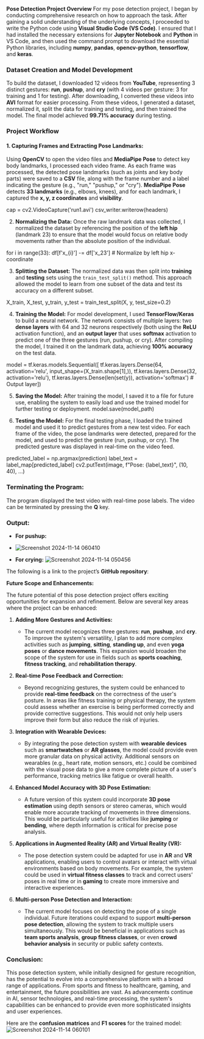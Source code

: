 **Pose Detection Project Overview**
For my pose detection project, I began by conducting comprehensive research on how to approach the task. After gaining a solid understanding of the underlying concepts, I proceeded to write the Python code using **Visual Studio Code (VS Code)**. I ensured that I had installed the necessary extensions for **Jupyter Notebook** and **Python** in VS Code, and then used the command prompt to download the essential Python libraries, including **numpy**, **pandas**, **opencv-python**, **tensorflow**, and **keras**.

### **Dataset Creation and Model Development**
To build the dataset, I downloaded 12 videos from **YouTube**, representing 3 distinct gestures: **run**, **pushup**, and **cry** (with 4 videos per gesture: 3 for training and 1 for testing). After downloading, I converted these videos into **AVI** format for easier processing. From these videos, I generated a dataset, normalized it, split the data for training and testing, and then trained the model. The final model achieved **99.71% accuracy** during testing.

### **Project Workflow**

#### 1. **Capturing Frames and Extracting Pose Landmarks:**
Using **OpenCV** to open the video files and **MediaPipe Pose** to detect key body landmarks, I processed each video frame. As each frame was processed, the detected pose landmarks (such as joints and key body parts) were saved to a **CSV** file, along with the frame number and a label indicating the gesture (e.g., "run," "pushup," or "cry"). **MediaPipe Pose** detects **33 landmarks** (e.g., elbows, knees), and for each landmark, I captured the **x, y, z coordinates** and **visibility**.

cap = cv2.VideoCapture('run1.avi')
csv_writer.writerow(headers)

2. **Normalizing the Data:**
Once the raw landmark data was collected, I normalized the dataset by referencing the position of the **left hip** (landmark 23) to ensure that the model would focus on relative body movements rather than the absolute position of the individual.

for i in range(33):  df[f'x_{i}'] -= df['x_23']  # Normalize by left hip x-coordinate

3. **Splitting the Dataset:**
The normalized data was then split into **training** and **testing** sets using the `train_test_split()` method. This approach allowed the model to learn from one subset of the data and test its accuracy on a different subset.

X_train, X_test, y_train, y_test = train_test_split(X, y, test_size=0.2)

4. **Training the Model:**
For model development, I used **TensorFlow/Keras** to build a neural network. The network consists of multiple layers: two **dense layers** with 64 and 32 neurons respectively (both using the **ReLU** activation function), and an **output layer** that uses **softmax** activation to predict one of the three gestures (run, pushup, or cry). After compiling the model, I trained it on the landmark data, achieving **100% accuracy** on the test data.

model = tf.keras.models.Sequential([
    tf.keras.layers.Dense(64, activation='relu', input_shape=(X_train.shape[1],)),
    tf.keras.layers.Dense(32, activation='relu'),
    tf.keras.layers.Dense(len(set(y)), activation='softmax')  # Output layer])

5. **Saving the Model:**
After training the model, I saved it to a file for future use, enabling the system to easily load and use the trained model for further testing or deployment.
model.save(model_path)

6. **Testing the Model:**
For the final testing phase, I loaded the trained model and used it to predict gestures from a new test video. For each frame of the video, the pose landmarks were detected, prepared for the model, and used to predict the gesture (run, pushup, or cry). The predicted gesture was displayed in real-time on the video feed.

predicted_label = np.argmax(prediction)
label_text = label_map[predicted_label]
cv2.putText(image, f"Pose: {label_text}", (10, 40), ...)

### **Terminating the Program:**
The program displayed the test video with real-time pose labels. The video can be terminated by pressing the **Q** key.

### **Output:**
- **For pushup:**
- ![Screenshot 2024-11-14 060410](https://github.com/user-attachments/assets/2ed7ad4e-8299-4303-81bc-d1fdcdf289d8)

- **For crying:**
  ![Screenshot 2024-11-14 050456](https://github.com/user-attachments/assets/4397a3fa-f09a-49eb-9a10-af0856e30a71)


The following is a link to the project’s **GitHub repository**:  


 **Future Scope and Enhancements:**

The future potential of this pose detection project offers exciting opportunities for expansion and refinement. Below are several key areas where the project can be enhanced:

1. **Adding More Gestures and Activities:**
   - The current model recognizes three gestures: **run**, **pushup**, and **cry**. To improve the system's versatility, I plan to add more complex activities such as **jumping**, **sitting**, **standing up**, and even **yoga poses** or **dance movements**. This expansion would broaden the scope of the system for use in fields such as **sports coaching**, **fitness tracking**, and **rehabilitation therapy**.

2. **Real-time Pose Feedback and Correction:**
   - Beyond recognizing gestures, the system could be enhanced to provide **real-time feedback** on the correctness of the user's posture. In areas like fitness training or physical therapy, the system could assess whether an exercise is being performed correctly and provide corrective suggestions. This would not only help users improve their form but also reduce the risk of injuries.

3. **Integration with Wearable Devices:**
   - By integrating the pose detection system with **wearable devices** such as **smartwatches** or **AR glasses**, the model could provide even more granular data on physical activity. Additional sensors on wearables (e.g., heart rate, motion sensors, etc.) could be combined with the visual pose data to give a more complete picture of a user's performance, tracking metrics like fatigue or overall health.

4. **Enhanced Model Accuracy with 3D Pose Estimation:**
   - A future version of this system could incorporate **3D pose estimation** using depth sensors or stereo cameras, which would enable more accurate tracking of movements in three dimensions. This would be particularly useful for activities like **jumping** or **bending**, where depth information is critical for precise pose analysis.

5. **Applications in Augmented Reality (AR) and Virtual Reality (VR):**
   - The pose detection system could be adapted for use in **AR** and **VR** applications, enabling users to control avatars or interact with virtual environments based on body movements. For example, the system could be used in **virtual fitness classes** to track and correct users’ poses in real time or in **gaming** to create more immersive and interactive experiences.

6. **Multi-person Pose Detection and Interaction:**
   - The current model focuses on detecting the pose of a single individual. Future iterations could expand to support **multi-person pose detection**, allowing the system to track multiple users simultaneously. This would be beneficial in applications such as **team sports analysis**, **group fitness classes**, or even **crowd behavior analysis** in security or public safety contexts.

### **Conclusion:**

This pose detection system, while initially designed for gesture recognition, has the potential to evolve into a comprehensive platform with a broad range of applications. From sports and fitness to healthcare, gaming, and entertainment, the future possibilities are vast. As advancements continue in AI, sensor technologies, and real-time processing, the system's capabilities can be enhanced to provide even more sophisticated insights and user experiences.


Here are the **confusion matrices** and **F1 scores** for the trained model:
![Screenshot 2024-11-14 060101](https://github.com/user-attachments/assets/88bf055e-cc1c-49df-8685-c3d6d884b311)



